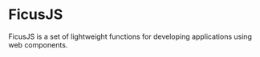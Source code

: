 # FicusJS

FicusJS is a set of lightweight functions for developing applications using web components.
